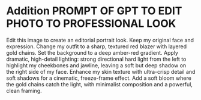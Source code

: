 # Addition PROMPT OF GPT TO EDIT PHOTO TO PROFESSIONAL LOOK

Edit this image to create an editorial portrait look. Keep my original face and expression. Change my outfit to a sharp, textured red blazer with layered gold chains. Set the background to a deep amber-red gradient. Apply dramatic, high-detail lighting: strong directional hard light from the left to highlight my cheekbones and jawline, leaving a soft but deep shadow on the right side of my face. Enhance my skin texture with ultra-crisp detail and soft shadows for a cinematic, freeze-frame effect. Add a soft bloom where the gold chains catch the light, with minimalist composition and a powerful, clean framing.
